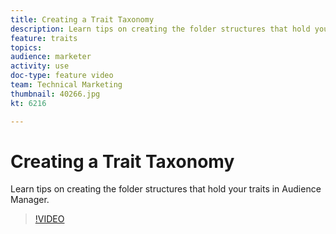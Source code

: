 ```yaml
---
title: Creating a Trait Taxonomy
description: Learn tips on creating the folder structures that hold your traits in Audience Manager.
feature: traits
topics: 
audience: marketer
activity: use
doc-type: feature video
team: Technical Marketing
thumbnail: 40266.jpg
kt: 6216

---
```


# Creating a Trait Taxonomy

Learn tips on creating the folder structures that hold your traits in Audience Manager.

>[!VIDEO](https://video.tv.adobe.com/v/40266/?quality=12&learn=on)
